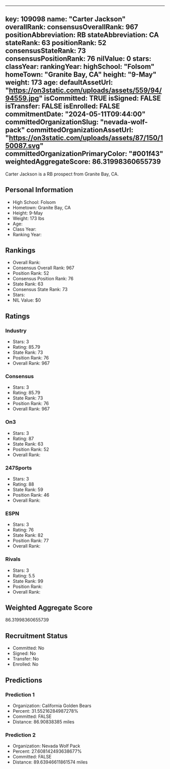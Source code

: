 ---
  key: 109098
  name: "Carter Jackson"
  overallRank: 
  consensusOverallRank: 967
  positionAbbreviation: RB
  stateAbbreviation: CA
  stateRank: 63
  positionRank: 52
  consensusStateRank: 73
  consensusPositionRank: 76
  nilValue: 0
  stars: 
  classYear: 
  rankingYear: 
  highSchool: "Folsom"
  homeTown: "Granite Bay, CA"
  height: "9-May"
  weight: 173
  age: 
  defaultAssetUrl: "https://on3static.com/uploads/assets/559/94/94559.jpg"
  isCommitted: TRUE
  isSigned: FALSE
  isTransfer: FALSE
  isEnrolled: FALSE
  commitmentDate: "2024-05-11T09:44:00"
  committedOrganizationSlug: "nevada-wolf-pack"
  committedOrganizationAssetUrl: "https://on3static.com/uploads/assets/87/150/150087.svg"
  committedOrganizationPrimaryColor: "#001f43"
  weightedAggregateScore: 86.31998360655739
  ---
  
  Carter Jackson is a RB prospect from Granite Bay, CA.
  
  ## Personal Information
  - High School: Folsom
  - Hometown: Granite Bay, CA
  - Height: 9-May
  - Weight: 173 lbs
  - Age: 
  - Class Year: 
  - Ranking Year: 
  
  ## Rankings
  - Overall Rank: 
  - Consensus Overall Rank: 967
  - Position Rank: 52
  - Consensus Position Rank: 76
  - State Rank: 63
  - Consensus State Rank: 73
  - Stars: 
  - NIL Value: $0
  
  ## Ratings
  
  ### Industry
  - Stars: 3
  - Rating: 85.79
  - State Rank: 73
  - Position Rank: 76
  - Overall Rank: 967
  
  ### Consensus
  - Stars: 3
  - Rating: 85.79
  - State Rank: 73
  - Position Rank: 76
  - Overall Rank: 967
  
  ### On3
  - Stars: 3
  - Rating: 87
  - State Rank: 63
  - Position Rank: 52
  - Overall Rank: 
  
  ### 247Sports
  - Stars: 3
  - Rating: 88
  - State Rank: 59
  - Position Rank: 46
  - Overall Rank: 
  
  ### ESPN
  - Stars: 3
  - Rating: 76
  - State Rank: 82
  - Position Rank: 77
  - Overall Rank: 
  
  ### Rivals
  - Stars: 3
  - Rating: 5.5
  - State Rank: 99
  - Position Rank: 
  - Overall Rank: 
  
  ## Weighted Aggregate Score
  86.31998360655739
  
  ## Recruitment Status
  - Committed: No
  - Signed: No
  - Transfer: No
  - Enrolled: No
  
  
  
  ## Predictions
  
  ### Prediction 1
  - Organization: California Golden Bears
  - Percent: 31.55216284987278%
  - Committed: FALSE
  - Distance: 86.90838385 miles
  
  ### Prediction 2
  - Organization: Nevada Wolf Pack
  - Percent: 27.608142493638677%
  - Committed: FALSE
  - Distance: 89.63946611861574 miles
  